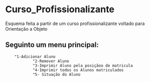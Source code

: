 # Curso_Profissionalizante
Esquema feita a partir de um curso profissionalizante voltado para Orientação a Objeto

## Seguinto um menu principal:
        "1-Adicionar Aluno
				"2-Remover Aluno
				"3-Imprimir Aluno pela posiçãoo de matricula
				"4-Imprimir todos os Alunos matriculados 
				"5- Situação do Aluno
				
